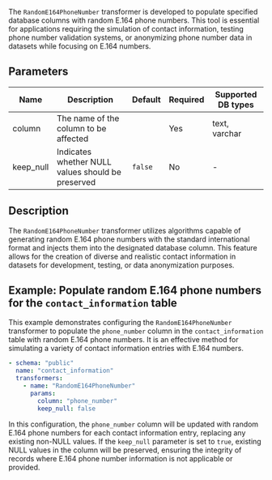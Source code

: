 The `RandomE164PhoneNumber` transformer is developed to populate specified database columns with random E.164 phone numbers. This tool is essential for applications requiring the simulation of contact information, testing phone number validation systems, or anonymizing phone number data in datasets while focusing on E.164 numbers.

## Parameters

| Name       | Description                                          | Default | Required | Supported DB types |
|------------|------------------------------------------------------|---------|----------|--------------------|
| column     | The name of the column to be affected               |         | Yes      | text, varchar      |
| keep_null  | Indicates whether NULL values should be preserved  | `false` | No       | -                  |

## Description

The `RandomE164PhoneNumber` transformer utilizes algorithms capable of generating random E.164 phone numbers with the standard international format and injects them into the designated database column. This feature allows for the creation of diverse and realistic contact information in datasets for development, testing, or data anonymization purposes.

## Example: Populate random E.164 phone numbers for the `contact_information` table

This example demonstrates configuring the `RandomE164PhoneNumber` transformer to populate the `phone_number` column in the `contact_information` table with random E.164 phone numbers. It is an effective method for simulating a variety of contact information entries with E.164 numbers.

```yaml title="RandomE164PhoneNumber transformer example"
- schema: "public"
  name: "contact_information"
  transformers:
    - name: "RandomE164PhoneNumber"
      params:
        column: "phone_number"
        keep_null: false
```

In this configuration, the `phone_number` column will be updated with random E.164 phone numbers for each contact information entry, replacing any existing non-NULL values. If the `keep_null` parameter is set to `true`, existing NULL values in the column will be preserved, ensuring the integrity of records where E.164 phone number information is not applicable or provided.
